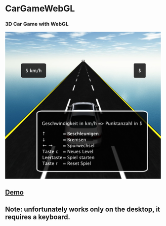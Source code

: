 # CarGameWebGL

### 3D Car Game with WebGL

![Screen](/Media/Screen.png)

## [Demo](https://www.web-man.ch/cargame/)

## Note: unfortunately works only on the desktop, it requires a keyboard.
